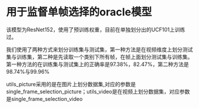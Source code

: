 # 用于监督单帧选择的oracle模型
该模型为ResNet152，使用了预训练权重，目前在单独划分出的UCF101上训练过。

我们使用了两种方式来划分训练集与测试集，第一种方法是在视频维度上划分测试集与训练集，第二种是先读取一个类别下所有帧，在帧上面划分测试集与训练集。第一种方法的在训练集与测试集上的正确率是97.38%，82.47%，第二种方法是98.74%与99.96%

utils_picture采用的是在图片上划分数据集,对应的参数是single_frame_selection_picture；utils_video是在视频上划分数据集，对应参数是single_frame_selection_video
